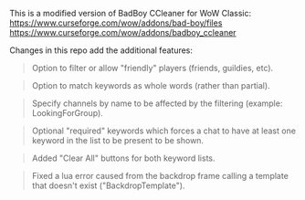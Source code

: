 This is a modified version of BadBoy CCleaner for WoW Classic: \
https://www.curseforge.com/wow/addons/bad-boy/files \
https://www.curseforge.com/wow/addons/badboy_ccleaner


Changes in this repo add the additional features:
> Option to filter or allow "friendly" players (friends, guildies, etc).

> Option to match keywords as whole words (rather than partial).

> Specify channels by name to be affected by the filtering (example: LookingForGroup).

> Optional "required" keywords which forces a chat to have at least one keyword in the list to be present to be shown.

> Added "Clear All" buttons for both keyword lists.

> Fixed a lua error caused from the backdrop frame calling a template that doesn't exist ("BackdropTemplate").
